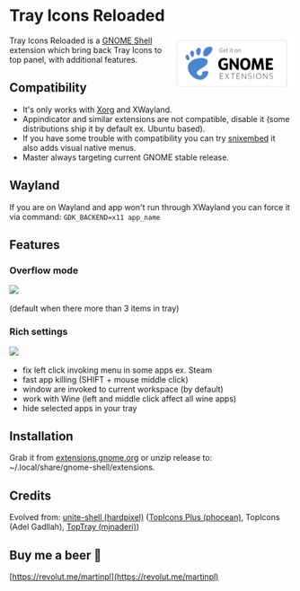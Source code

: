 # Tray Icons Reloaded

[<img src="https://raw.githubusercontent.com/andyholmes/gnome-shell-extensions-badge/master/get-it-on-ego.svg?sanitize=true" height="100" align="right">](https://extensions.gnome.org/extension/2890/tray-icons-reloaded/)
Tray Icons Reloaded is a [GNOME Shell](https://www.gnome.org/) extension which bring back Tray Icons to top panel, with additional features.

## Compatibility

- It's only works with [Xorg](https://wiki.archlinux.org/index.php/GDM#Use_Xorg_backend) and XWayland.
- Appindicator and similar extensions are not compatible, disable it (some distributions ship it by default ex. Ubuntu based).
- If you have some trouble with compatibility you can try [snixembed](https://git.sr.ht/~steef/snixembed) it also adds visual native menus.
- Master always targeting current GNOME stable release.

## Wayland

If you are on Wayland and app won't run through XWayland you can force it via command:
`GDK_BACKEND=x11 app_name`

## Features

### Overflow mode

<img src=".github/overflow.png">

(default when there more than 3 items in tray)

### Rich settings

<img src=".github/settings.png">

- fix left click invoking menu in some apps ex. Steam
- fast app killing (SHIFT + mouse middle click)
- window are invoked to current workspace (by default)
- work with Wine (left and middle click affect all wine apps)
- hide selected apps in your tray

## Installation

Grab it from [extensions.gnome.org](https://extensions.gnome.org/extension/2890/tray-icons-reloaded/) or unzip release to: ~/.local/share/gnome-shell/extensions.

## Credits

Evolved from: [unite-shell (hardpixel)](https://github.com/hardpixel/unite-shell) ([TopIcons Plus (phocean)](https://github.com/phocean/TopIcons-plus), TopIcons (Adel Gadllah), [TopTray (mjnaderi)](https://github.com/mjnaderi/TopTray))

## Buy me a beer 🍺

[https://revolut.me/martinpl](https://revolut.me/martinpl)
